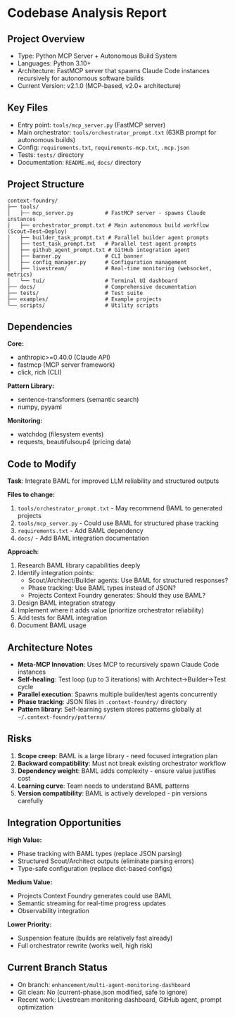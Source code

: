 # Codebase Analysis Report

## Project Overview
- Type: Python MCP Server + Autonomous Build System
- Languages: Python 3.10+
- Architecture: FastMCP server that spawns Claude Code instances recursively for autonomous software builds
- Current Version: v2.1.0 (MCP-based, v2.0+ architecture)

## Key Files
- Entry point: `tools/mcp_server.py` (FastMCP server)
- Main orchestrator: `tools/orchestrator_prompt.txt` (63KB prompt for autonomous builds)
- Config: `requirements.txt`, `requirements-mcp.txt`, `.mcp.json`
- Tests: `tests/` directory
- Documentation: `README.md`, `docs/` directory

## Project Structure
```
context-foundry/
├── tools/
│   ├── mcp_server.py          # FastMCP server - spawns Claude instances
│   ├── orchestrator_prompt.txt # Main autonomous build workflow (Scout→Test→Deploy)
│   ├── builder_task_prompt.txt # Parallel builder agent prompts
│   ├── test_task_prompt.txt   # Parallel test agent prompts
│   ├── github_agent_prompt.txt # GitHub integration agent
│   ├── banner.py              # CLI banner
│   ├── config_manager.py      # Configuration management
│   ├── livestream/            # Real-time monitoring (websocket, metrics)
│   └── tui/                   # Terminal UI dashboard
├── docs/                      # Comprehensive documentation
├── tests/                     # Test suite
├── examples/                  # Example projects
└── scripts/                   # Utility scripts
```

## Dependencies
**Core:**
- anthropic>=0.40.0 (Claude API)
- fastmcp (MCP server framework)
- click, rich (CLI)

**Pattern Library:**
- sentence-transformers (semantic search)
- numpy, pyyaml

**Monitoring:**
- watchdog (filesystem events)
- requests, beautifulsoup4 (pricing data)

## Code to Modify
**Task**: Integrate BAML for improved LLM reliability and structured outputs

**Files to change:**
1. `tools/orchestrator_prompt.txt` - May recommend BAML to generated projects
2. `tools/mcp_server.py` - Could use BAML for structured phase tracking
3. `requirements.txt` - Add BAML dependency
4. `docs/` - Add BAML integration documentation

**Approach**: 
1. Research BAML library capabilities deeply
2. Identify integration points:
   - Scout/Architect/Builder agents: Use BAML for structured responses?
   - Phase tracking: Use BAML types instead of JSON?
   - Projects Context Foundry generates: Should they use BAML?
3. Design BAML integration strategy
4. Implement where it adds value (prioritize orchestrator reliability)
5. Add tests for BAML integration
6. Document BAML usage

## Architecture Notes
- **Meta-MCP Innovation**: Uses MCP to recursively spawn Claude Code instances
- **Self-healing**: Test loop (up to 3 iterations) with Architect→Builder→Test cycle
- **Parallel execution**: Spawns multiple builder/test agents concurrently
- **Phase tracking**: JSON files in `.context-foundry/` directory
- **Pattern library**: Self-learning system stores patterns globally at `~/.context-foundry/patterns/`

## Risks
1. **Scope creep**: BAML is a large library - need focused integration plan
2. **Backward compatibility**: Must not break existing orchestrator workflow
3. **Dependency weight**: BAML adds complexity - ensure value justifies cost
4. **Learning curve**: Team needs to understand BAML patterns
5. **Version compatibility**: BAML is actively developed - pin versions carefully

## Integration Opportunities
**High Value:**
- Phase tracking with BAML types (replace JSON parsing)
- Structured Scout/Architect outputs (eliminate parsing errors)
- Type-safe configuration (replace dict-based configs)

**Medium Value:**
- Projects Context Foundry generates could use BAML
- Semantic streaming for real-time progress updates
- Observability integration

**Lower Priority:**
- Suspension feature (builds are relatively fast already)
- Full orchestrator rewrite (works well, high risk)

## Current Branch Status
- On branch: `enhancement/multi-agent-monitoring-dashboard`
- Git clean: No (current-phase.json modified, safe to ignore)
- Recent work: Livestream monitoring dashboard, GitHub agent, prompt optimization
